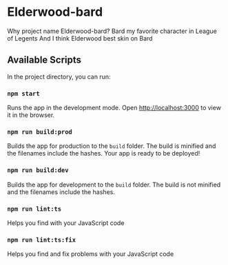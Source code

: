 # Elderwood-bard

Why project name Elderwood-bard? Bard my favorite character in League of Legents
And I think Elderwood best skin on Bard

## Available Scripts

In the project directory, you can run:

### `npm start`

Runs the app in the development mode.
Open [http://localhost:3000](http://localhost:3000) to view it in the browser.

### `npm run build:prod`

Builds the app for production to the `build` folder.
The build is minified and the filenames include the hashes.
Your app is ready to be deployed!

### `npm run build:dev`

Builds the app for development to the `build` folder.
The build is not minified and the filenames include the hashes.

### `npm run lint:ts`

Helps you find with your JavaScript code

### `npm run lint:ts:fix`

Helps you find and fix problems with your JavaScript code